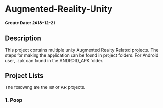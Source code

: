 # Augmented-Reality-Unity

#### Create Date: 2018-12-21

## Description
This project contains multiple unity Augmented Reality Related projects. The steps for making the application can be found in project folders. For Android user, .apk can found in the ANDROID_APK folder.

## Project Lists
The following are the list of AR projects.

### 1. Poop
